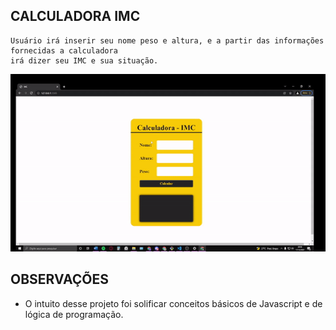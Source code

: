 ## CALCULADORA IMC

```
Usuário irá inserir seu nome peso e altura, e a partir das informações fornecidas a calculadora
irá dizer seu IMC e sua situação.

```

<p align="center">
  <img width="1000" src="CalculoIMC.gif">
</p>

## OBSERVAÇÕES

- O intuito desse projeto foi solificar conceitos básicos de Javascript e de lógica de programação.
